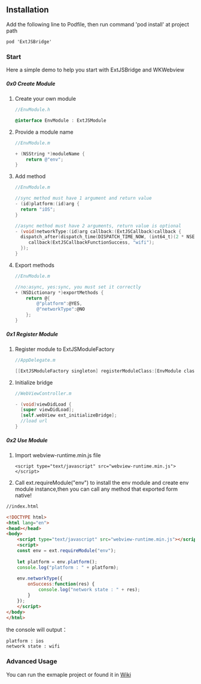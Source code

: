 ## Installation

Add the following line to Podfile, then run command 'pod install' at project path

```
pod 'ExtJSBridge'
```

### Start

Here a simple demo to help you start with ExtJSBridge and WKWebview

##### 0x0 Create Module

1. Create your own module

   ``` objective-c
   //EnvModule.h
   
   @interface EnvModule : ExtJSModule
   ```

2. Provide a module name

   ```objective-c
   //EnvModule.m
   
   + (NSString *)moduleName {
       return @"env";
   }
   ```

3. Add method

   ```objective-c
   //EnvModule.m
   
   //sync method must have 1 argument and return value
   - (id)platform:(id)arg {
     return "iOS";
   }
   
   //async method must have 2 arguments, return value is optional
   - (void)networkType:(id)arg callback:(ExtJSCallback)callback {
     dispatch_after(dispatch_time(DISPATCH_TIME_NOW, (int64_t)(2 * NSEC_PER_SEC)), dispatch_get_main_queue(), ^{
     	callback(ExtJSCallbackFunctionSuccess, "wifi");
     });
   }
   ```

4. Export methods 

   ```objective-c
   //EnvModule.m
   
   //no:async, yes:sync, you must set it correctly
   + (NSDictionary *)exportMethods {
       return @{
           @"platform":@YES, 
           @"networkType":@NO
       };
   }
   ```

##### 0x1 Register Module

1. Register module to ExtJSModuleFactory

   ``` objective-c
   //AppDelegate.m
   
   [[ExtJSModuleFactory singleton] registerModuleClass:[EnvModule class]];
   ```

2. Initialize bridge

   ``` objective-c
   //WebViewController.m
   
   - (void)viewDidLoad {
     [super viewDidLoad];
     [self.webView ext_initializeBridge];
     //load url
   }
   ```

##### 0x2 Use Module 

1. Import webview-runtime.min.js file

   ``` 
   <script type="text/javascript" src="webview-runtime.min.js"></script>
   ```

2. Call ext.requireModule("env") to install the env module and create env module instance,then you can call any method that exported form native!

``` html
//index.html

<!DOCTYPE html>
<html lang="en">
<head></head>
<body>
    <script type="text/javascript" src="webview-runtime.min.js"></script>
    <script>
    const env = ext.requireModule("env");
    
    let platform = env.platform();
    console.log("platform : " + platform);
    
    env.networkType({
        onSuccess:function(res) {
            console.log("network state : " + res);
        }
    });
    </script>
</body>
</html>
```

the console will output：

``` 
platform : ios
network state : wifi
```

### Advanced Usage

You can run the exmaple project or found it in [Wiki](https://github.com/Pn-X/ExtJSBridge/wiki) 
